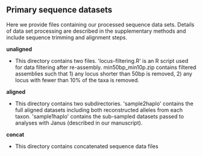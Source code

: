 ## Primary sequence datasets

Here we provide files containing our processed sequence data sets. Details of data set processing are described in the supplementary methods and include sequence trimming and alignment steps.

**unaligned** 

* This directory contains two files. 'locus-filtering.R' is an R script used for data filtering after re-assembly. min50bp_min10p.zip contains filtered assemblies such that 1) any locus shorter than 50bp is removed, 2) any locus with fewer than 10% of the taxa is removed.

**aligned** 

* This directory contains two subdirectories. 'sample2haplo' contains the full aligned datasets including both reconstructed alleles from each taxon. 'sample1haplo' contains the sub-sampled datasets passed to analyses with Janus (described in our manuscript).

**concat**

* This directory contains concatenated sequence data files
